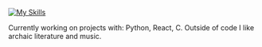 [![My Skills](https://skillicons.dev/icons?i=html,css,js,tailwind,react,nextjs,lua,py,figma,latex,arduino&theme=dark)](https://skillicons.dev)

Currently working on projects with: Python, React, C.
Outside of code I like archaic literature and music.

<!--
**n0x1/n0x1** is a ✨ _special_ ✨ repository because its `README.md` (this file) appears on your GitHub profile.

Here are some ideas to get you started:

- 🔭 I’m currently working on ...
- 🌱 I’m currently learning ...
- 👯 I’m looking to collaborate on ...
- 🤔 I’m looking for help with ...
- 💬 Ask me about ...
- 📫 How to reach me: ...
- 😄 Pronouns: ...
- ⚡ Fun fact: ...
-->
